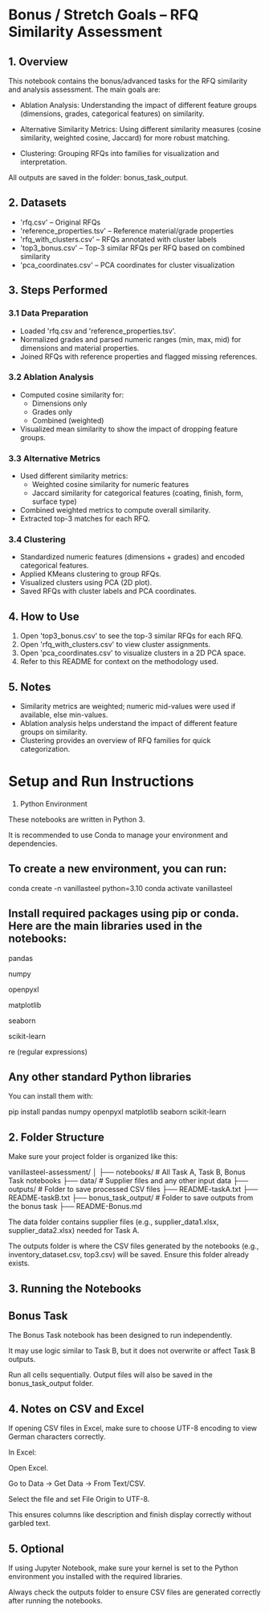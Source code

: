 
# Bonus / Stretch Goals – RFQ Similarity Assessment

## 1. Overview
This notebook contains the bonus/advanced tasks for the RFQ similarity and analysis assessment.
The main goals are:

- Ablation Analysis: Understanding the impact of different feature groups (dimensions, grades, categorical features) on similarity.

- Alternative Similarity Metrics: Using different similarity measures (cosine similarity, weighted cosine, Jaccard) for more robust matching.

- Clustering: Grouping RFQs into families for visualization and interpretation.

All outputs are saved in the folder: bonus_task_output.

## 2. Datasets
- 'rfq.csv' – Original RFQs
- 'reference_properties.tsv' – Reference material/grade properties
- 'rfq_with_clusters.csv' – RFQs annotated with cluster labels
- 'top3_bonus.csv' – Top-3 similar RFQs per RFQ based on combined similarity
- 'pca_coordinates.csv' – PCA coordinates for cluster visualization

## 3. Steps Performed

### 3.1 Data Preparation
- Loaded 'rfq.csv and 'reference_properties.tsv'.
- Normalized grades and parsed numeric ranges (min, max, mid) for dimensions and material properties.
- Joined RFQs with reference properties and flagged missing references.

### 3.2 Ablation Analysis
- Computed cosine similarity for:
    - Dimensions only
    - Grades only
    - Combined (weighted)
- Visualized mean similarity to show the impact of dropping feature groups.

### 3.3 Alternative Metrics
- Used different similarity metrics:
    - Weighted cosine similarity for numeric features
    - Jaccard similarity for categorical features (coating, finish, form, surface type)
- Combined weighted metrics to compute overall similarity.
- Extracted top-3 matches for each RFQ.

### 3.4 Clustering
- Standardized numeric features (dimensions + grades) and encoded categorical features.
- Applied KMeans clustering to group RFQs.
- Visualized clusters using PCA (2D plot).
- Saved RFQs with cluster labels and PCA coordinates.

## 4. How to Use
1. Open 'top3_bonus.csv' to see the top-3 similar RFQs for each RFQ.
2. Open 'rfq_with_clusters.csv' to view cluster assignments.
3. Open 'pca_coordinates.csv' to visualize clusters in a 2D PCA space.
4. Refer to this README for context on the methodology used.

## 5. Notes
- Similarity metrics are weighted; numeric mid-values were used if available, else min-values.
- Ablation analysis helps understand the impact of different feature groups on similarity.
- Clustering provides an overview of RFQ families for quick categorization.

# Setup and Run Instructions
1. Python Environment

These notebooks are written in Python 3.

It is recommended to use Conda to manage your environment and dependencies.

## To create a new environment, you can run:

conda create -n vanillasteel python=3.10
conda activate vanillasteel


## Install required packages using pip or conda. Here are the main libraries used in the notebooks:

pandas

numpy

openpyxl

matplotlib

seaborn

scikit-learn

re (regular expressions)

## Any other standard Python libraries

You can install them with:

pip install pandas numpy openpyxl matplotlib seaborn scikit-learn

## 2. Folder Structure

Make sure your project folder is organized like this:

vanillasteel-assessment/
│
├── notebooks/          # All Task A, Task B, Bonus Task notebooks
├── data/               # Supplier files and any other input data
├── outputs/            # Folder to save processed CSV files
├── README-taskA.txt
├── README-taskB.txt
├── bonus_task_output/  # Folder to save outputs from the bonus task
├── README-Bonus.md


The data folder contains supplier files (e.g., supplier_data1.xlsx, supplier_data2.xlsx) needed for Task A.

The outputs folder is where the CSV files generated by the notebooks (e.g., inventory_dataset.csv, top3.csv) will be saved. Ensure this folder already exists.

## 3. Running the Notebooks
## Bonus Task

The Bonus Task notebook has been designed to run independently.

It may use logic similar to Task B, but it does not overwrite or affect Task B outputs.

Run all cells sequentially. Output files will also be saved in the bonus_task_output folder.

## 4. Notes on CSV and Excel

If opening CSV files in Excel, make sure to choose UTF-8 encoding to view German characters correctly.

In Excel:

Open Excel.

Go to Data → Get Data → From Text/CSV.

Select the file and set File Origin to UTF-8.

This ensures columns like description and finish display correctly without garbled text.

## 5. Optional

If using Jupyter Notebook, make sure your kernel is set to the Python environment you installed with the required libraries.

Always check the outputs folder to ensure CSV files are generated correctly after running the notebooks.
